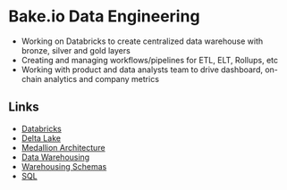 # Bake.io Data Engineering

- Working on Databricks to create centralized data warehouse with bronze, silver and gold layers
- Creating and managing workflows/pipelines for ETL, ELT, Rollups, etc
- Working with product and data analysts team to drive dashboard, on-chain analytics and company metrics

## Links

- [Databricks](technologies/databricks/readme.md)
- [Delta Lake](networking/others/delta-lake.md)
- [Medallion Architecture](technologies/databricks/10-medallion-architecture.md)
- [Data Warehousing](databases/data-warehousing/readme.md)
- [Warehousing Schemas](databases/data-warehousing/07-warehouse-schemas.md)
- [SQL](languages/sql/readme.md)
